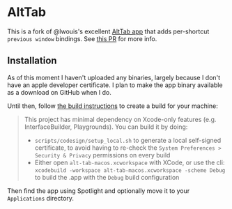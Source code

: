 # AltTab

This is a fork of @lwouis's excellent [AltTab app](https://alt-tab-macos.netlify.app/) that adds per-shortcut `previous window` bindings. See [this PR](https://github.com/lwouis/alt-tab-macos/pull/2311) for more info.

## Installation
As of this moment I haven't uploaded any binaries, largely because I don't have an apple developer certificate. I plan to make the app binary available as a download on GitHub when I do. 

Until then, follow [the build instructions](https://alt-tab-macos.netlify.app/contributing) to create a build for your machine:

>This project has minimal dependency on Xcode-only features (e.g. InterfaceBuilder, Playgrounds). You can build it by doing:
>
>- `scripts/codesign/setup_local.sh` to generate a local self-signed certificate, to avoid having to re-check the `System Preferences > Security & Privacy` permissions on every build
>- Either open `alt-tab-macos.xcworkspace` with XCode, or use the cli: `xcodebuild -workspace alt-tab-macos.xcworkspace -scheme Debug` to build the .app with the `Debug` build configuration

Then find the app using Spotlight and optionally move it to your `Applications` directory.
